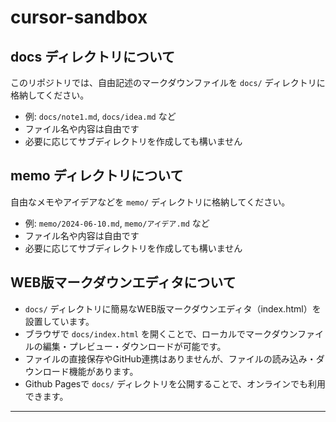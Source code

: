 # cursor-sandbox

## docs ディレクトリについて

このリポジトリでは、自由記述のマークダウンファイルを `docs/` ディレクトリに格納してください。

- 例: `docs/note1.md`, `docs/idea.md` など
- ファイル名や内容は自由です
- 必要に応じてサブディレクトリを作成しても構いません

## memo ディレクトリについて

自由なメモやアイデアなどを `memo/` ディレクトリに格納してください。

- 例: `memo/2024-06-10.md`, `memo/アイデア.md` など
- ファイル名や内容は自由です
- 必要に応じてサブディレクトリを作成しても構いません

## WEB版マークダウンエディタについて

- `docs/` ディレクトリに簡易なWEB版マークダウンエディタ（index.html）を設置しています。
- ブラウザで `docs/index.html` を開くことで、ローカルでマークダウンファイルの編集・プレビュー・ダウンロードが可能です。
- ファイルの直接保存やGitHub連携はありませんが、ファイルの読み込み・ダウンロード機能があります。
- Github Pagesで `docs/` ディレクトリを公開することで、オンラインでも利用できます。
---



